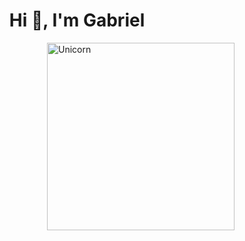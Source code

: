 <h1 align="center">Hi 👋, I'm Gabriel</h1>
<!--  -->
<img align="right" width=300px alt="Unicorn" src="[https://c.tenor.com/GN73MKBawZYAAAAi/busy-cute.gif](https://tenor.com/nnILnLZMXZf.gif)" />


